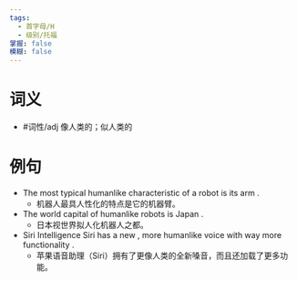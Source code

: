 ```yaml
---
tags:
  - 首字母/H
  - 级别/托福
掌握: false
模糊: false
---
```

# 词义
- #词性/adj  像人类的；似人类的
# 例句
- The most typical humanlike characteristic of a robot is its arm .
	- 机器人最具人性化的特点是它的机器臂。
- The world capital of humanlike robots is Japan .
	- 日本视世界拟人化机器人之都。
- Siri Intelligence Siri has a new , more humanlike voice with way more functionality .
	- 苹果语音助理（Siri）拥有了更像人类的全新嗓音，而且还加载了更多功能。
